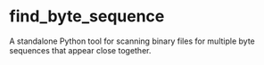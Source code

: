 # find_byte_sequence
A standalone Python tool for scanning binary files for multiple byte sequences that appear close together.
